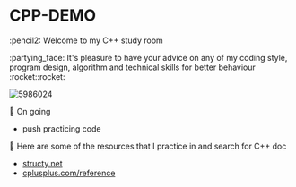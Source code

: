 # CPP-DEMO

<p>:pencil2: Welcome to my C++ study room
  
<p>:partying_face: It's pleasure to have your advice on any of my coding style, program design, algorithm and technical skills for better behaviour :rocket::rocket:

<!-- ![image](https://user-images.githubusercontent.com/88369201/151703000-87c9ad11-f48f-4c3a-a571-fd696d432ef1.png) -->
![5986024](https://user-images.githubusercontent.com/88369201/152857966-676dc147-b380-4cac-87d6-d752c3f19fcc.png)

:pushpin: On going
- push practicing code
  
:pushpin: Here are some of the resources that I practice in and search for C++ doc
- <a href="https://structy.net/" target="_blank" rel="noopener noreferrer">structy.net</a>
- <a href="https://www.cplusplus.com/reference/" target="_blank" rel="noopener noreferrer">cplusplus.com/reference</a>
